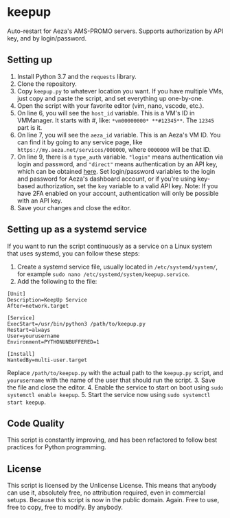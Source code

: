 # keepup

Auto-restart for Aeza's AMS-PROMO servers. Supports authorization by API key, and by login/password.

## Setting up

1. Install Python 3.7 and the `requests` library.
2. Clone the repository.
3. Copy `keepup.py` to whatever location you want. If you have multiple VMs, just copy and paste the script, and set everything up one-by-one.
4. Open the script with your favorite editor (vim, nano, vscode, etc.).
5. On line 6, you will see the `host_id` variable. This is a VM's ID in VMManager. It starts with #, like: `*vm00000000* **#12345**`. The `12345` part is it.
6. On line 7, you will see the `aeza_id` variable. This is an Aeza's VM ID. You can find it by going to any service page, like `https://my.aeza.net/services/000000`, where `0000000` will be that ID.
7. On line 9, there is a `type_auth` variable. `"login"` means authentication via login and password, and `"direct"` means authentication by an API key, which can be obtained [here](https://my.aeza.net/settings/apikeys). Set login/password variables to the login and password for Aeza's dashboard account, or if you're using key-based authorization, set the `key` variable to a valid API key. Note: If you have 2FA enabled on your account, authentication will only be possible with an API key.
8. Save your changes and close the editor.

## Setting up as a systemd service

If you want to run the script continuously as a service on a Linux system that uses systemd, you can follow these steps:
1. Create a systemd service file, usually located in `/etc/systemd/system/`, for example `sudo nano /etc/systemd/system/keepup.service`.
2. Add the following to the file:
```
[Unit]
Description=KeepUp Service
After=network.target

[Service]
ExecStart=/usr/bin/python3 /path/to/keepup.py
Restart=always
User=yourusername
Environment=PYTHONUNBUFFERED=1

[Install]
WantedBy=multi-user.target
```
Replace `/path/to/keepup.py` with the actual path to the `keepup.py` script, and `yourusername` with the name of the user that should run the script.
3. Save the file and close the editor.
4. Enable the service to start on boot using `sudo systemctl enable keepup`.
5. Start the service now using `sudo systemctl start keepup`.

## Code Quality

This script is constantly improving, and has been refactored to follow best practices for Python programming.

## License

This script is licensed by the Unlicense License. This means that anybody can use it, absolutely free, no attribution required, even in commercial setups. Because this script is now in the public domain. Again. Free to use, free to copy, free to modify. By anybody.
